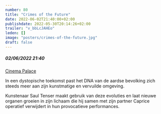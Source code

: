 ```yaml
---
number: 80
title: "Crimes of the Future"
date: 2022-06-02T21:40:00+02:00
publishdate: 2022-05-30T20:14:26+02:00
trailer: "v_bbLcJAHEo"
leden: [] 
image: "posters/crimes-of-the-future.jpg"
draft: false
---
```


##### 02/06/2022 21:40

[Cinema Palace](https://cinema-palace.be/nl/film/crimes-future)

In een dystopische toekomst past het DNA van de aardse bevolking zich
steeds meer aan zijn kunstmatige en vervuilde omgeving. 
<!--more-->
Kunstenaar Saul Tenser maakt gebruik van deze evoluties en laat nieuwe organen
groeien in zijn lichaam die hij samen met zijn partner Caprice operatief
verwijdert in hun provocatieve performances.
